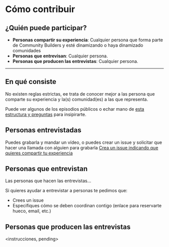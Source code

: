 # Cómo contribuir

## ¿Quién puede participar?

* **Personas compartir su experiencia**: Cualquier persona que forma parte de Community Builders y esté dinamizando o haya dinamizado comunidades
* **Personas que entrevisan**: Cualquier persona.
* **Personas que producen las entrevistas**: Cualquier persona.

---

## En qué consiste

No existen reglas estrictas, ee trata de conocer mejor a las persona que comparte su experiencia y la(s) comunidad(es) a las que representa. 

Puede ver algunos de los episodios públicos o echar mano de [esta estructura y preguntas](https://github.com/ComBuildersES/charlamos-con-community-builders/blob/main/preguntas-genericas.md#preguntas-gen%C3%A9ricas) para insipirarte.

## Personas entrevistadas

Puedes grabarla y mandar un vídeo, o puedes crear un issue y solicitar que hacer una llamada con alguien para grabarla
[Crea un issue indicando que quieres compartir tu experiencia](https://github.com/ComBuildersES/charlamos-con-community-builders/issues/new?template=quiero-compartir-mi-experiencia.md)


## Personas que entrevistan

Las personas que hacen las entrevistas...

Si quieres ayudar a entrevistar a personas te pedimos que:
* Crees un issue 
* Especifiques cómo se deben coordinan contigo (enlace para reservarte hueco, email, etc.)

## Personas que producen las entrevistas

<instrucciones, pending>
